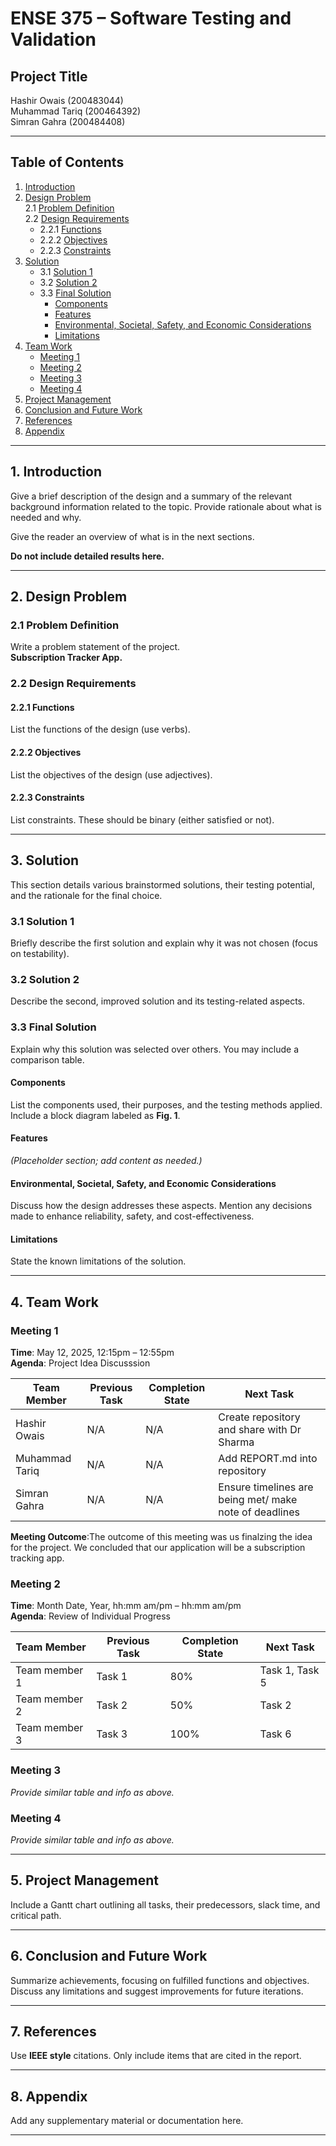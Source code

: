 # ENSE 375 – Software Testing and Validation

## Project Title

Hashir Owais (200483044)  
Muhammad Tariq (200464392)<br>
Simran Gahra (200484408)  

---

## Table of Contents

1. [Introduction](#1-introduction)  
2. [Design Problem](#2-design-problem)  
   2.1 [Problem Definition](#21-problem-definition)  
   2.2 [Design Requirements](#22-design-requirements)  
   - 2.2.1 [Functions](#221-functions)  
   - 2.2.2 [Objectives](#222-objectives)  
   - 2.2.3 [Constraints](#223-constraints)  
3. [Solution](#3-solution)  
   - 3.1 [Solution 1](#31-solution-1)  
   - 3.2 [Solution 2](#32-solution-2)  
   - 3.3 [Final Solution](#33-final-solution)  
     - [Components](#components)  
     - [Features](#features)  
     - [Environmental, Societal, Safety, and Economic Considerations](#environmental-societal-safety-and-economic-considerations)  
     - [Limitations](#limitations)  
4. [Team Work](#4-team-work)  
   - [Meeting 1](#meeting-1)  
   - [Meeting 2](#meeting-2)  
   - [Meeting 3](#meeting-3)  
   - [Meeting 4](#meeting-4)  
5. [Project Management](#5-project-management)  
6. [Conclusion and Future Work](#6-conclusion-and-future-work)  
7. [References](#7-references)  
8. [Appendix](#8-appendix)  

---

## 1. Introduction

Give a brief description of the design and a summary of the relevant background information related to the topic. Provide rationale about what is needed and why.

Give the reader an overview of what is in the next sections.

**Do not include detailed results here.**

---

## 2. Design Problem

### 2.1 Problem Definition

Write a problem statement of the project. <br>
**Subscription Tracker App.**

### 2.2 Design Requirements

#### 2.2.1 Functions

List the functions of the design (use verbs).

#### 2.2.2 Objectives

List the objectives of the design (use adjectives).

#### 2.2.3 Constraints

List constraints. These should be binary (either satisfied or not).

---

## 3. Solution

This section details various brainstormed solutions, their testing potential, and the rationale for the final choice.

### 3.1 Solution 1

Briefly describe the first solution and explain why it was not chosen (focus on testability).

### 3.2 Solution 2

Describe the second, improved solution and its testing-related aspects.

### 3.3 Final Solution

Explain why this solution was selected over others. You may include a comparison table.

#### Components

List the components used, their purposes, and the testing methods applied. Include a block diagram labeled as **Fig. 1**.

#### Features

_(Placeholder section; add content as needed.)_

#### Environmental, Societal, Safety, and Economic Considerations

Discuss how the design addresses these aspects. Mention any decisions made to enhance reliability, safety, and cost-effectiveness.

#### Limitations

State the known limitations of the solution.

---

## 4. Team Work

### Meeting 1

**Time**: May 12, 2025, 12:15pm – 12:55pm  
**Agenda**: Project Idea Discusssion

| Team Member     | Previous Task | Completion State | Next Task |
|------------------|----------------|------------------|------------|
| Hashir Owais | N/A            | N/A              | Create repository and share with Dr Sharma     |
| Muhammad Tariq | N/A            | N/A              | Add REPORT.md into repository    |
| Simran Gahra | N/A            | N/A              | Ensure timelines are being met/ make note of deadlines     |

**Meeting Outcome**:The outcome of this meeting was us finalzing the idea for the project. We concluded that our application will be a subscription tracking app.

### Meeting 2

**Time**: Month Date, Year, hh:mm am/pm – hh:mm am/pm  
**Agenda**: Review of Individual Progress

| Team Member     | Previous Task | Completion State | Next Task      |
|------------------|----------------|------------------|----------------|
| Team member 1 | Task 1         | 80%              | Task 1, Task 5 |
| Team member 2 | Task 2         | 50%              | Task 2         |
| Team member 3 | Task 3         | 100%             | Task 6         |

### Meeting 3

_Provide similar table and info as above._

### Meeting 4

_Provide similar table and info as above._

---

## 5. Project Management

Include a Gantt chart outlining all tasks, their predecessors, slack time, and critical path.

---

## 6. Conclusion and Future Work

Summarize achievements, focusing on fulfilled functions and objectives.  
Discuss any limitations and suggest improvements for future iterations.

---

## 7. References

Use **IEEE style** citations. Only include items that are cited in the report.

---

## 8. Appendix

Add any supplementary material or documentation here.

---
